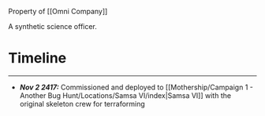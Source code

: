 Property of [[Omni Company]]

A synthetic science officer.

# Timeline
---
 * ***Nov 2 2417:*** Commissioned and deployed to [[Mothership/Campaign 1 - Another Bug Hunt/Locations/Samsa VI/index|Samsa VI]] with the original skeleton crew for terraforming